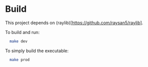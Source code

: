 # Build
This project depends on (raylib)[https://github.com/raysan5/raylib].

To build and run:
```bash
  make dev
```

To simply build the executable:
```bash
  make prod
```
